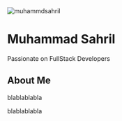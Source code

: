 <img src="https://komarev.com/ghpvc/?username=muhammdsahril&label=Profile%20views&color=0e75b6&style=flat" alt="muhammdsahril" />
<br>

<h1>Muhammad Sahril</h1>
<p>Passionate on FullStack Developers</p>

<h2>About Me</h2>
blablablabla
<p>blablablabla</p>
